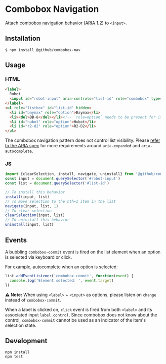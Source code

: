 # Combobox Navigation

Attach [combobox navigation behavior (ARIA 1.2)](https://www.w3.org/TR/wai-aria-1.2/#combobox) to `<input>`.

## Installation

```
$ npm install @github/combobox-nav
```

## Usage

### HTML

```html
<label>
  Robot
  <input id="robot-input" aria-controls="list-id" role="combobox" type="text" aria-expanded="false">
</label>
<ul role="listbox" id="list-id" hidden>
  <li id="baymax" role="option">Baymax</li>
  <li><del>BB-8</del></li><!-- `role=option` needs to be present for item to be selectable -->
  <li id="hubot" role="option">Hubot</li>
  <li id="r2-d2" role="option">R2-D2</li>
</ul>
```

The combobox navigation pattern does not control list visibility. Please [refer to the ARIA spec](https://www.w3.org/TR/wai-aria-1.2/#combobox) for more requirements around `aria-expanded` and `aria-autocomplete`.

### JS

```js
import {clearSelection, install, navigate, uninstall} from '@github/combobox-nav'
const input = document.querySelector('#robot-input')
const list = document.querySelector('#list-id')

// To install this behavior
install(input, list)
// To move selection to the nth+1 item in the list
navigate(input, list, 1)
// To clear selection
clearSelection(input, list)
// To uninstall this behavior
uninstall(input, list)
```

## Events

A bubbling `combobox-commit` event is fired on the list element when an option is selected via keyboard or click.

For example, autocomplete when an option is selected:

```js
list.addEventListener('combobox-commit', function(event) {
  console.log('Element selected: ', event.target)
})
```

**⚠ Note:** When using `<label>` + `<input>` as options, please listen on `change` instead of `combobox-commit`.

When a label is clicked on, `click` event is fired from both `<label>` and its associated input `label.control`. Since combobox does not know about the control, `combobox-commit` cannot be used as an indicator of the item's selection state.

## Development

```
npm install
npm test
```
